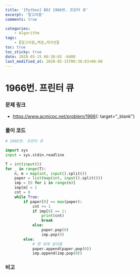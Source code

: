 ```yaml
---
title: '[Python] BOJ 1966번. 프린터 큐'
excerpt: '알고리즘'
comments: true

categories:
    - Algorithm
tags:
    - [알고리즘,백준,파이썬]
toc: true
toc_sticky: true
date: 2020-05-15 00:38:03 -0400
last_modified_at: 2020-05-15T00:38:03+08:00
---
```


# 1966번. 프린터 큐

### 문제 링크

-   <https://www.acmicpc.net/problem/1966>{: target="\_blank"}

### 풀이 코드

```python
# 1966번. 프린터 큐

import sys
input = sys.stdin.readline

T = int(input())
for _ in range(T):
    n, m = map(int, input().split())
    paper = list(map(int, input().split()))
    imp = [0 for i in range(n)]
    imp[m] = 1
    cnt = 0
    while True:
        if paper[0] == max(paper):
            cnt += 1
            if imp[0] == 1:
                print(cnt)
                break
            else:
                paper.pop(0)
                imp.pop(0)
        else:
            # 맨 뒤에 넣어줌
            paper.append(paper.pop(0))
            imp.append(imp.pop(0))
```

### 비고
